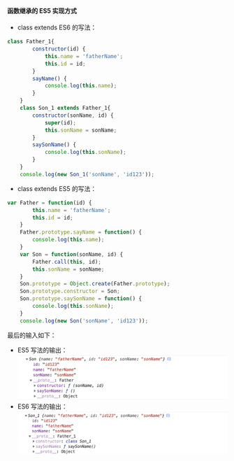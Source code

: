 #### 函数继承的 ES5 实现方式

- class extends ES6 的写法：
```javascript
class Father_1{
        constructor(id) {
            this.name = 'fatherName';
            this.id = id;
        }
        sayName() {
            console.log(this.name);
        }
    }
    class Son_1 extends Father_1{
        constructor(sonName, id) {
            super(id);
            this.sonName = sonName;
        }
        saySonName() {
            console.log(this.sonName);
        }
    }
    console.log(new Son_1('sonName', 'id123'));
```
- class extends ES5 的写法：
```javascript
var Father = function(id) {
        this.name = 'fatherName';
        this.id = id;
    }
    Father.prototype.sayName = function() {
        console.log(this.name);
    }
    var Son = function(sonName, id) {
        Father.call(this, id);
        this.sonName = sonName;
    }
    Son.prototype = Object.create(Father.prototype);
    Son.prototype.constructor = Son;
    Son.prototype.saySonName = function() {
        console.log(this.sonName);
    }
    console.log(new Son('sonName', 'id123'));
```

最后的输入如下：
- ES5 写法的输出：
![blob.jpg](./../imgs/util.class.1.jpg)
- ES6 写法的输出：
![blob.jpg](./../imgs/util.class.2.jpg)